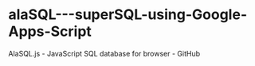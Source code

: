 # alaSQL---superSQL-using-Google-Apps-Script
AlaSQL.js - JavaScript SQL database for browser - GitHub
